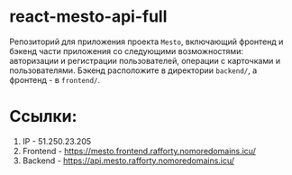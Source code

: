 # react-mesto-api-full
Репозиторий для приложения проекта `Mesto`, включающий фронтенд и бэкенд части приложения со следующими возможностями: авторизации и регистрации пользователей, операции с карточками и пользователями. Бэкенд расположите в директории `backend/`, а фронтенд - в `frontend/`. 
  
# Ссылки: 

1. IP - 51.250.23.205
2. Frontend - https://mesto.frontend.rafforty.nomoredomains.icu/
3. Backend - https://api.mesto.rafforty.nomoredomains.icu/
